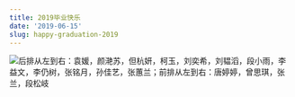 ```yaml
---
title: 2019毕业快乐
date: '2019-06-15'
slug: happy-graduation-2019
---
```


![后排从左到右：袁媛，颜滟苏，但杭妍，柯玉，刘奕希，刘韫滔，段小雨，李益文，李仍树，张铭月，孙佳艺，张蕙兰；前排从左到右：唐婷婷，曾思琪，张兰，段松岐](https://db.songqi.online/happy-graduation-2019.jpg)
